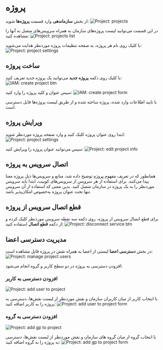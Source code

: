# پروژه

از بخش **سازماندهی** وارد قسمت **پروژه‌ها** شوید:
![Project: projects](projects.png)

در این قسمت می‌توانید لیست پروژه‌های سازمان به همراه سرویس‌های متصل به آنها را مشاهده کنید:
![Project: projects list](projects-list.png)

با کلیک روی نام هر پروژه، به صفحه تنظیمات پروژه موردنظر هدایت می‌شوید:
![Project: project settings](project-settings.png)

## ساخت پروژه

با کلیک روی دکمه‌ **پروژه جدید** می‌توانید یک پروژه جدید تعریف کنید:
![IAM: create project btn](create-project-btn.png)

سپس عنوان و کلید پروژه را وارد کنید:
![IAM: create project form](create-project-form.png)

با تایید اطلاعات وارد شده، پروژه ساخته شده و از طریق لیست پروژه‌ها قابل دسترسی است.

## ویرایش پروژه

ابتدا روی عنوان پروژه کلیک کنید و وارد صفحه پروژه موردنظر شوید:
![Project: project settings](project-settings.png)

سپس می‌توانید عنوان پروژه را ویرایش کنید:
![Project: edit project info](edit-project-info.png)

## اتصال سرویس به پروژه

همانطور که در تعریف مفهوم [پروژه](../#project) توضیح داده شد، منابع و سرویس‌ها ذیل پروژه معنا پیدا می‌کنند. برای استفاده از هر سرویس از سرویس‌های کوبیت، ابتدا باید سرویس موردنظر را به یک پروژه در سازمان متصل کنید. بدین معنی که استفاده از آن سرویس تنها تحت عنوان پروژه به‌خصوص امکان‌پذیر باشد.

## قطع اتصال سرویس از پروژه

برای قطع اتصال سرویس از پروژه، روی دکمه سه نقطه سرویس موردنظر کلیک کرده و از دکمه **قطع اتصال** استفاده کنید:
![Project: disconnect service btn](disconnect-service-btn.png)

## مدیریت دسترسی اعضا

در بخش **دسترسی اعضا** لیستی از اعضا به همراه نقش در پروژه قابل مشاهده است:
![Project: manage project users](manage-project-users.png)

افزودن دسترسی به پروژه در دو سطح کاربر و گروه انجام می‌شود:

### افزودن دسترسی به کاربر

![Project: add user to project](add-user-to-project.png)

با انتخاب کاربر از میان کاربران سازمان و نقش موردنظر از لیست نقش‌ها، دسترسی به پروژه را به کاربر اضافه کنید:
![Project: add user to project form](add-user-to-project-form.png)

### افزودن دسترسی به گروه

![Project: add gp to project](add-gp-to-project.png)

با انتخاب گروه از میان گروه های سازمان و نقش موردنظر از لیست نقش‌ها، دسترسی به پروژه را به گروه اضافه کنید:
![Project: add gp to project form](add-gp-to-project-form.png)
